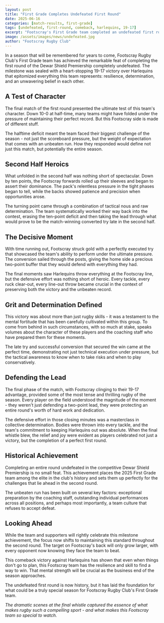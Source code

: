 ```yaml
---
layout: post
title: "First Grade Completes Undefeated First Round"
date: 2025-06-16
categories: [match-results, first-grade]
tags: [undefeated, first-round, comeback, harlequins, 19-17]
excerpt: "Footscray's First Grade team completed an undefeated first round with a thrilling 19-17 comeback victory against Harlequins, showing incredible grit and determination."
image: /assets/images/news/undefeated.jpg
author: "Footscray Rugby Club"
---
```


In a season that will be remembered for years to come, Footscray Rugby Club's First Grade team has achieved the remarkable feat of completing the first round of the Dewar Shield Premiership completely undefeated. The milestone was sealed with a heart-stopping 19-17 victory over Harlequins that epitomized everything this team represents: resilience, determination, and an unwavering belief in each other.

## A Test of Character

The final match of the first round presented the ultimate test of this team's character. Down 10-0 at half-time, many teams might have folded under the pressure of maintaining their perfect record. But this Footscray side is made of different stuff.

The halftime deficit meant the team faced their biggest challenge of the season - not just the scoreboard pressure, but the weight of expectation that comes with an unbeaten run. How they responded would define not just this match, but potentially the entire season.

## Second Half Heroics

What unfolded in the second half was nothing short of spectacular. Down by ten points, the Footscray forwards rolled up their sleeves and began to assert their dominance. The pack's relentless pressure in the tight phases began to tell, while the backs showed patience and precision when opportunities arose.

The turning point came through a combination of tactical nous and raw determination. The team systematically worked their way back into the contest, erasing the ten-point deficit and then taking the lead through what would prove to be the match-winning converted try late in the second half.

## The Decisive Moment

With time running out, Footscray struck gold with a perfectly executed try that showcased the team's ability to perform under the ultimate pressure. The conversion sailed through the posts, giving the home side a precious two-point buffer that they would defend with everything they had.

The final moments saw Harlequins throw everything at the Footscray line, but the defensive effort was nothing short of heroic. Every tackle, every ruck clear-out, every line-out throw became crucial in the context of preserving both the victory and the unbeaten record.

## Grit and Determination Defined

This victory was about more than just rugby skills - it was a testament to the mental fortitude that has been carefully cultivated within this group. To come from behind in such circumstances, with so much at stake, speaks volumes about the character of these players and the coaching staff who have prepared them for these moments.

The late try and successful conversion that secured the win came at the perfect time, demonstrating not just technical execution under pressure, but the tactical awareness to know when to take risks and when to play conservatively.

## Defending the Lead

The final phase of the match, with Footscray clinging to their 19-17 advantage, provided some of the most tense and thrilling rugby of the season. Every player on the field understood the magnitude of the moment - they weren't just defending a two-point lead, they were protecting an entire round's worth of hard work and dedication.

The defensive effort in those closing minutes was a masterclass in collective determination. Bodies were thrown into every tackle, and the team's commitment to keeping Harlequins out was absolute. When the final whistle blew, the relief and joy were evident as players celebrated not just a victory, but the completion of a perfect first round.

## Historical Achievement

Completing an entire round undefeated in the competitive Dewar Shield Premiership is no small feat. This achievement places the 2025 First Grade team among the elite in the club's history and sets them up perfectly for the challenges that lie ahead in the second round.

The unbeaten run has been built on several key factors: exceptional preparation by the coaching staff, outstanding individual performances across all positions, and perhaps most importantly, a team culture that refuses to accept defeat.

## Looking Ahead

While the team and supporters will rightly celebrate this milestone achievement, the focus now shifts to maintaining this standard throughout the second round. The target on Footscray's back will only grow larger, with every opponent now knowing they face the team to beat.

This comeback victory against Harlequins has shown that even when things don't go to plan, this Footscray team has the resilience and skill to find a way to win. That mental strength will be crucial as the business end of the season approaches.

The undefeated first round is now history, but it has laid the foundation for what could be a truly special season for Footscray Rugby Club's First Grade team.

*The dramatic scenes at the final whistle captured the essence of what makes rugby such a compelling sport - and what makes this Footscray team so special to watch.*